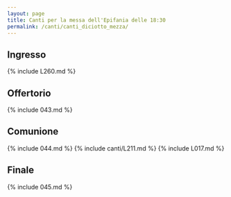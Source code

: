 ```yaml
---
layout: page
title: Canti per la messa dell'Epifania delle 18:30
permalink: /canti/canti_diciotto_mezza/
---
```


## Ingresso
{% include L260.md %}

## Offertorio
{% include 043.md %}

## Comunione  
{% include 044.md %} 
{% include canti/L211.md %} 
{% include L017.md %}  

## Finale
{% include 045.md %}
